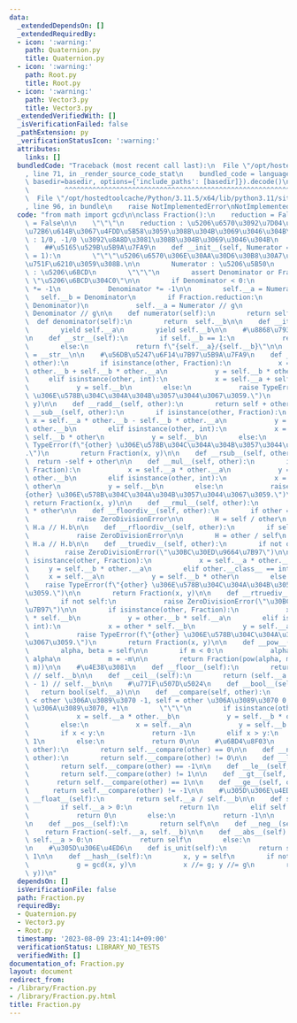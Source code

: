 ```yaml
---
data:
  _extendedDependsOn: []
  _extendedRequiredBy:
  - icon: ':warning:'
    path: Quaternion.py
    title: Quaternion.py
  - icon: ':warning:'
    path: Root.py
    title: Root.py
  - icon: ':warning:'
    path: Vector3.py
    title: Vector3.py
  _extendedVerifiedWith: []
  _isVerificationFailed: false
  _pathExtension: py
  _verificationStatusIcon: ':warning:'
  attributes:
    links: []
  bundledCode: "Traceback (most recent call last):\n  File \"/opt/hostedtoolcache/Python/3.11.5/x64/lib/python3.11/site-packages/onlinejudge_verify/documentation/build.py\"\
    , line 71, in _render_source_code_stat\n    bundled_code = language.bundle(stat.path,\
    \ basedir=basedir, options={'include_paths': [basedir]}).decode()\n          \
    \         ^^^^^^^^^^^^^^^^^^^^^^^^^^^^^^^^^^^^^^^^^^^^^^^^^^^^^^^^^^^^^^^^^^^^^^^^^^^^^^^^^\n\
    \  File \"/opt/hostedtoolcache/Python/3.11.5/x64/lib/python3.11/site-packages/onlinejudge_verify/languages/python.py\"\
    , line 96, in bundle\n    raise NotImplementedError\nNotImplementedError\n"
  code: "from math import gcd\n\nclass Fraction():\n    reduction = False\n    expand\
    \ = False\n\n    \"\"\"\n    reduction : \u5206\u6570\u3092\u7D04\u5206\u3057\u305F\
    \u72B6\u614B\u3067\u4FDD\u5B58\u3059\u308B\u304B\u3069\u3046\u304B\n    expand\
    \ : 1/0, -1/0 \u3092\u8A8D\u3081\u308B\u304B\u3069\u3046\u304B\n    \"\"\"\n\n\
    \    ##\u5165\u529B\u5B9A\u7FA9\n    def __init__(self, Numerator = 0, Denominator\
    \ = 1):\n        \"\"\"\u5206\u6570\u306E\u30AA\u30D6\u30B8\u30A7\u30AF\u30C8\u3092\
    \u751F\u6210\u3059\u308B.\n\n        Numerator : \u5206\u5B50\n        Denominator\
    \ : \u5206\u6BCD\n        \"\"\"\n        assert Denominator or Fraction.expand,\
    \ \"\u5206\u6BCD\u304C0\"\n\n        if Denominator < 0:\n            Numerator\
    \ *= -1\n            Denominator *= -1\n\n        self.__a = Numerator\n     \
    \   self.__b = Denominator\n        if Fraction.reduction:\n            g = gcd(Numerator,\
    \ Denominator)\n            self.__a = Numerator // g\n            self.__b =\
    \ Denominator // g\n\n    def numerator(self):\n        return self.__a\n\n  \
    \  def denominator(self):\n        return  self.__b\n\n    def __iter__(self):\n\
    \        yield self.__a\n        yield self.__b\n\n    #\u8868\u793A\u5B9A\u7FA9\
    \n    def __str__(self):\n        if self.__b == 1:\n            return str(self.__a)\n\
    \        else:\n            return f\"{self.__a}/{self.__b}\"\n\n    __repr__\
    \ = __str__\n\n    #\u56DB\u5247\u6F14\u7B97\u5B9A\u7FA9\n    def __add__(self,\
    \ other):\n        if isinstance(other, Fraction):\n            x = self.__a *\
    \ other.__b + self.__b * other.__a\n            y = self.__b * other.__b\n   \
    \     elif isinstance(other, int):\n            x = self.__a + self.__b * other\n\
    \            y = self.__b\n        else:\n            raise TypeError(f\"{other}\
    \ \u306E\u578B\u304C\u304A\u304B\u3057\u3044\u3067\u3059.\")\n        return Fraction(x,\
    \ y)\n\n    def __radd__(self, other):\n        return self + other\n\n    def\
    \ __sub__(self, other):\n        if isinstance(other, Fraction):\n           \
    \ x = self.__a * other.__b - self.__b * other.__a\n            y = self.__b *\
    \ other.__b\n        elif isinstance(other, int):\n            x = self.__a -\
    \ self.__b * other\n            y = self.__b\n        else:\n            raise\
    \ TypeError(f\"{other} \u306E\u578B\u304C\u304A\u304B\u3057\u3044\u3067\u3059\
    .\")\n        return Fraction(x, y)\n\n    def __rsub__(self, other):\n      \
    \  return -self + other\n\n    def __mul__(self, other):\n        if isinstance(other,\
    \ Fraction):\n            x = self.__a * other.__a\n            y = self.__b *\
    \ other.__b\n        elif isinstance(other, int):\n            x = self.__a *\
    \ other\n            y = self.__b\n        else:\n            raise TypeError(f\"\
    {other} \u306E\u578B\u304C\u304A\u304B\u3057\u3044\u3067\u3059.\")\n\n       \
    \ return Fraction(x, y)\n\n    def __rmul__(self, other):\n        return self\
    \ * other\n\n    def __floordiv__(self, other):\n        if other == Fraction():\n\
    \            raise ZeroDivisionError\n\n        H = self / other\n        return\
    \ H.a // H.b\n\n    def __rfloordiv__(self, other):\n        if self == Fraction():\n\
    \            raise ZeroDivisionError\n\n        H = other / self\n        return\
    \ H.a // H.b\n\n    def __truediv__(self, other):\n        if not other:\n   \
    \         raise ZeroDivisionError(\"\u30BC\u30ED\u9664\u7B97\")\n\n        if\
    \ isinstance(other, Fraction):\n            x = self.__a * other.__b\n       \
    \     y = self.__b * other.__a\n        elif other.__class__ == int:\n       \
    \     x = self.__a\n            y = self.__b * other\n        else:\n        \
    \    raise TypeError(f\"{other} \u306E\u578B\u304C\u304A\u304B\u3057\u3044\u3067\
    \u3059.\")\n\n        return Fraction(x, y)\n\n    def __rtruediv__(self, other):\n\
    \        if not self:\n            raise ZeroDivisionError(\"\u30BC\u30ED\u9664\
    \u7B97\")\n\n        if isinstance(other, Fraction):\n            x = other.__a\
    \ * self.__b\n            y = other.__b * self.__a\n        elif isinstance(other,\
    \ int):\n            x = other * self.__b\n            y = self.__a\n        else:\n\
    \            raise TypeError(f\"{other} \u306E\u578B\u304C\u304A\u304B\u3057\u3044\
    \u3067\u3059.\")\n        return Fraction(x, y)\n\n    def __pow__(self, m):\n\
    \        alpha, beta = self\n\n        if m < 0:\n            alpha, beta = beta,\
    \ alpha\n            m = -m\n\n        return Fraction(pow(alpha, m), pow(beta,\
    \ m))\n\n    #\u4E38\u3081\n    def __floor__(self):\n        return self.__a\
    \ // self.__b\n\n    def __ceil__(self):\n        return (self.__a + self.__b\
    \ - 1) // self.__b\n\n    #\u771F\u507D\u5024\n    def __bool__(self):\n     \
    \   return bool(self.__a)\n\n    def __compare(self, other):\n        \"\"\" self\
    \ < other \u306A\u3089\u3070 -1, self = other \u306A\u3089\u3070 0, self > other\
    \ \u306A\u3089\u3070, +1\n        \"\"\"\n        if isinstance(other, Fraction):\n\
    \            x = self.__a * other.__b\n            y = self.__b * other.__a\n\
    \        else:\n            x = self.__a\n            y = self.__b * other\n\n\
    \        if x < y:\n            return -1\n        elif x > y:\n            return\
    \ 1\n        else:\n            return 0\n\n    #\u6BD4\u8F03\n    def __eq__(self,\
    \ other):\n        return self.__compare(other) == 0\n\n    def __neq__(self,\
    \ other):\n        return self.__compare(other) != 0\n\n    def __lt__(self, other):\n\
    \        return self.__compare(other) == -1\n\n    def __le__(self, other):\n\
    \        return self.__compare(other) != 1\n\n    def __gt__(self, other):\n \
    \       return self.__compare(other) == 1\n\n    def __ge__(self, other):\n  \
    \      return self.__compare(other) != -1\n\n    #\u305D\u306E\u4ED6\n    def\
    \ __float__(self):\n        return self.__a / self.__b\n\n    def sign(self):\n\
    \        if self.__a > 0:\n            return 1\n        elif self.__a == 0:\n\
    \            return 0\n        else:\n            return -1\n\n    #\u7B26\u53F7\
    \n    def __pos__(self):\n        return self\n\n    def __neg__(self):\n    \
    \    return Fraction(-self.__a, self.__b)\n\n    def __abs__(self):\n        if\
    \ self.__a > 0:\n            return self\n        else:\n            return -self\n\
    \n    #\u305D\u306E\u4ED6\n    def is_unit(self):\n        return self.__a ==\
    \ 1\n\n    def __hash__(self):\n        x, y = self\n        if not Fraction.reduction:\n\
    \            g = gcd(x, y)\n            x //= g; y //= g\n        return hash((x,\
    \ y))\n"
  dependsOn: []
  isVerificationFile: false
  path: Fraction.py
  requiredBy:
  - Quaternion.py
  - Vector3.py
  - Root.py
  timestamp: '2023-08-09 23:41:14+09:00'
  verificationStatus: LIBRARY_NO_TESTS
  verifiedWith: []
documentation_of: Fraction.py
layout: document
redirect_from:
- /library/Fraction.py
- /library/Fraction.py.html
title: Fraction.py
---
```

